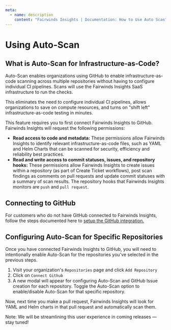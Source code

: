 ```yaml
---
meta:
  - name: description
    content: "Fairwinds Insights | Documentation: How to Use Auto Scan"
---
```

# Using Auto-Scan
## What is Auto-Scan for Infrastructure-as-Code?
Auto-Scan enables organizations using GitHub to enable infrastructure-as-code scanning across multiple repositories without
having to configure individual CI pipelines. Scans will use the Fairwinds Insights SaaS infrastructure to run the checks.

This eliminates the need to configure individual CI pipelines, allows organizations to save on compute resources, and turns
on "shift left" infrastructure-as-code testing in minutes.

This feature requires you to first connect Fairwinds Insights to GitHub. Fairwinds Insights will
request the following permissions:
* **Read access to code and metadata:** These permissions allow Fairwinds Insights to identify relevant infrastructure-as-code
files, such as YAML and Helm Charts that can be scanned for security, efficiency and reliability best practices.
* **Read and write access to commit statuses, issues, and repository hooks:** These permissions allow Fairwinds Insights
to create issues within a repository (as part of Create Ticket workflows), post scan findings as comments on pull requests
and update commit statuses with a summary of scan results. The repository hooks that Fairwinds Insights monitors
are `push` and `pull request`.

## Connecting to GitHub
For customers who do not have GitHub connected to Fairwinds Insights, follow the steps documented here
to [setup the GitHub integration.](/installation/ci/github)

## Configuring Auto-Scan for Specific Repositories
Once you have connected Fairwinds Insights to GitHub, you will need to intentionally enable Auto-Scan for the repositories
you've selected in the previous steps.

1. Visit your organization's `Repositories` page and click `Add Repository`
2. Click on `Connect Github`
3. A new modal will appear for configuring Auto-Scan and GitHub Issue creation for each repository. Toggle the Auto-Scan
option to enable/disable Auto-Scan for that specific repository.

Now, next time you make a pull request, Fairwinds Insights will look for YAML and Helm charts in that pull request and 
automatically scan them.

Note: We will be streamlining this user experience in coming releases — stay tuned!
